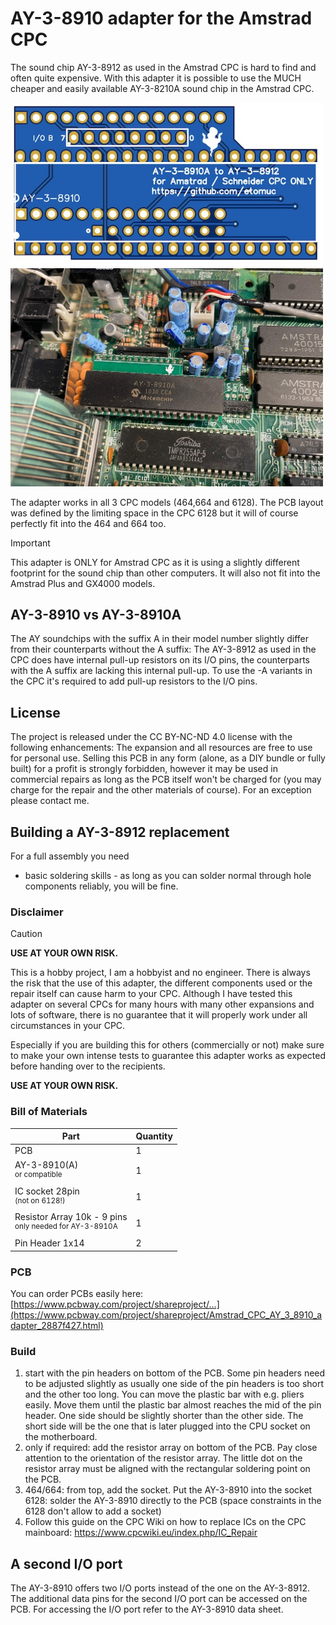# AY-3-8910 adapter for the Amstrad CPC

The sound chip AY-3-8912 as used in the Amstrad CPC is hard to find and often quite expensive. With this adapter it is possible to use the MUCH cheaper and easily available AY-3-8210A sound chip in the Amstrad CPC.

<img src="/pictures/PCB.jpg" width="500"/><img src="/pictures/ay8910.jpg" width="500"/>

The adapter works in all 3 CPC models (464,664 and 6128). The PCB layout was defined by the limiting space in the CPC 6128 but it will of course perfectly fit into the 464 and 664 too.

> [!IMPORTANT]
> This adapter is ONLY for Amstrad CPC as it is using a slightly different footprint for the sound chip than other computers. It will also not fit into the Amstrad Plus and GX4000 models. 

## AY-3-8910 vs AY-3-8910A

The AY soundchips with the suffix A in their model number slightly differ from their counterparts without the A suffix: The AY-3-8912 as used in the CPC does have internal pull-up resistors on its I/O pins, 
the counterparts with the A suffix are lacking this internal pull-up. To use the -A variants in the CPC it's required to add pull-up resistors to the I/O pins. 

## License

The project is released under the CC BY-NC-ND 4.0 license with the following enhancements: The expansion and all resources are free to use for personal use. Selling this PCB in any form (alone, as a DIY bundle or fully built) for a profit is strongly forbidden, however it may be used in commercial repairs as long as the PCB itself won't be charged for (you may charge for the repair and the other materials of course). For an exception please contact me.

## Building a AY-3-8912 replacement

For a full assembly you need 
- basic soldering skills - as long as you can solder normal through hole components reliably, you will be fine.

### Disclaimer

> [!CAUTION]
>**USE AT YOUR OWN RISK.**
>
>This is a hobby project, I am a hobbyist and no engineer. There is always the risk that the use of this adapter, the different components used or the repair itself can cause harm to your CPC. 
>Although I have tested this adapter on several CPCs for many hours with many other expansions and lots of software, there is no guarantee that it will properly work under all circumstances in your CPC.
>
>Especially if you are building this for others (commercially or not) make sure to make your own intense tests to guarantee this adapter works as expected before handing over to the recipients.  
>
>**USE AT YOUR OWN RISK.** 

### Bill of Materials

| Part | Quantity |
| --- | --- |
| PCB | 1 |
| AY-3-8910(A)<br><sup>or compatible</sup>| 1 |
| IC socket 28pin<br><sup>(not on 6128!)</sup> | 1 |
| Resistor Array 10k - 9 pins<br><sup>only needed for AY-3-8910A</sup> | 1 |
| Pin Header 1x14 | 2 | 

### PCB

You can order PCBs easily here: [https://www.pcbway.com/project/shareproject/...](https://www.pcbway.com/project/shareproject/Amstrad_CPC_AY_3_8910_adapter_2887f427.html)

### Build

1) start with the pin headers on bottom of the PCB. Some pin headers need to be adjusted slightly as usually one side of the pin headers is too short and the other too long. You can move the plastic bar with e.g. pliers easily. Move them until the plastic bar almost reaches the mid of the pin header. One side should be slightly shorter than the other side. The short side will be the one that is later plugged into the CPU socket on the motherboard.
2) only if required: add the resistor array on bottom of the PCB. Pay close attention to the orientation of the resistor array. The little dot on the resistor array must be aligned with the rectangular soldering point on the PCB. 
3) 464/664: from top, add the socket. Put the AY-3-8910 into the socket<br>6128: solder the AY-3-8910 directly to the PCB (space constraints in the 6128 don't allow to add a socket)
4) Follow this guide on the CPC Wiki on how to replace ICs on the CPC mainboard: https://www.cpcwiki.eu/index.php/IC_Repair

## A second I/O port

The AY-3-8910 offers two I/O ports instead of the one on the AY-3-8912. The additional data pins for the second I/O port can be accessed on the PCB. For accessing the I/O port refer to the AY-3-8910 data sheet.

